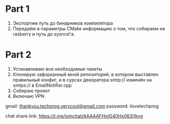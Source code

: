 # Part 1
1. Экспортим путь до бинарников компилятора
2. Передаём в параметры CMake информацию о том, что собираем на rasberry и путь до sysroot'а.

# Part 2
1. Устанавливаю все необходимые пакеты
2. Клонирую зафорканный мной репозиторий, в котором выставлен правильный конфиг, и в сурсах декоратора smtp:// изменён на smtps:// в EmailNotifier.cpp
3. Собираю проект
4. Включаю VPN

gmail:    thankyou.techprog.verycool@gmail.com
password: ilovetechprog

chat share link: https://t.me/joinchat/AAAAAFHxtG40Hx063j1kyg
